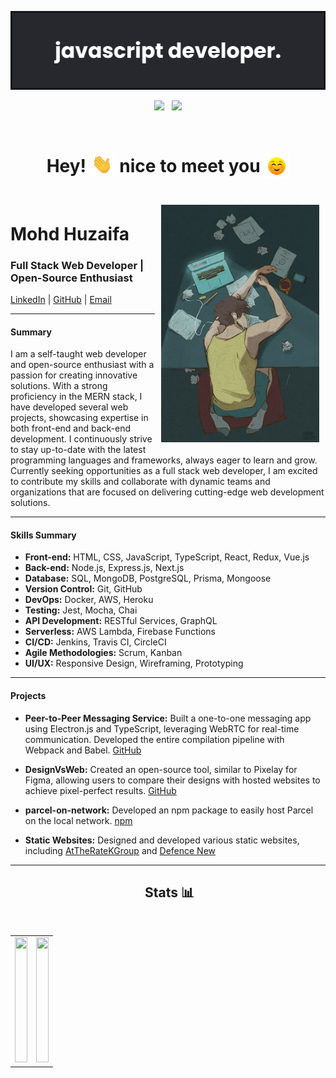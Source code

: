
<img src="https://github.com/hawkeye359/hawkeye359/blob/c4871ba4cb91e03510c852bdf9db38c4103daff2/assets/banner.png"><br/>
<div align="center">
    <img src="https://hawkeye359.vercel.app/profile-count"> &nbsp;
    <a href="https://twitter.com/hawkeye359">
        <img src="https://custom-icon-badges.demolab.com/badge/@hawkeye359-blue?style=for-the-badge&logo=twitter">
    </a>
</div><br/>
<h1 style="border-bottom: 0px;" ><div style="none" align="center"> Hey! <img src="assets/waving_hand.gif" style="height:40px; position: relative; top: 7px"> nice to meet you <img src="assets/smiling_face.gif" style="height:40px; position: relative; top: 10px"></div></h1><br/>
<img style="height: 380px; padding: 10px;" align="right" src="https://github.com/hawkeye359/hawkeye359/blob/91e1d409b10ca7b03a2eb976513813c1548f0758/assets/side.jpeg">

# Mohd Huzaifa

### Full Stack Web Developer | Open-Source Enthusiast

[LinkedIn](https://www.linkedin.com/in/mohd-huzaifa/) | [GitHub](https://github.com/hawkeye359) | [Email](mailto:mohdhuzaifa359@gmail.com)

---

#### Summary

I am a self-taught web developer and open-source enthusiast with a passion for creating innovative solutions. With a strong proficiency in the MERN stack, I have developed several web projects, showcasing expertise in both front-end and back-end development. I continuously strive to stay up-to-date with the latest programming languages and frameworks, always eager to learn and grow. Currently seeking opportunities as a full stack web developer, I am excited to contribute my skills and collaborate with dynamic teams and organizations that are focused on delivering cutting-edge web development solutions.

---

#### Skills Summary

- **Front-end:** HTML, CSS, JavaScript, TypeScript, React, Redux, Vue.js
- **Back-end:** Node.js, Express.js, Next.js
- **Database:** SQL, MongoDB, PostgreSQL, Prisma, Mongoose
- **Version Control:** Git, GitHub
- **DevOps:** Docker, AWS, Heroku
- **Testing:** Jest, Mocha, Chai
- **API Development:** RESTful Services, GraphQL
- **Serverless:** AWS Lambda, Firebase Functions
- **CI/CD:** Jenkins, Travis CI, CircleCI
- **Agile Methodologies:** Scrum, Kanban
- **UI/UX:** Responsive Design, Wireframing, Prototyping

---

#### Projects

- **Peer-to-Peer Messaging Service:** Built a one-to-one messaging app using Electron.js and TypeScript, leveraging WebRTC for real-time communication. Developed the entire compilation pipeline with Webpack and Babel. [GitHub](https://github.com/hawkeye359/one-to-one)

- **DesignVsWeb:** Created an open-source tool, similar to Pixelay for Figma, allowing users to compare their designs with hosted websites to achieve pixel-perfect results. [GitHub](https://github.com/hawkeye359/DesignVsWeb)

- **parcel-on-network:** Developed an npm package to easily host Parcel on the local network. [npm](https://www.npmjs.com/package/parcel-on-network)

- **Static Websites:** Designed and developed various static websites, including [AtTheRateKGroup](https://www.attheratekgroup.com/) and [Defence New](https://defence-new.pages.dev/)

---

<h2 align="center">&nbsp;Stats 📊</h2> <br/>
<table style="border: none;">
    <tbody>
        <tr>
            <td style="border: none;"><img style="width: 100%; height: 200px;" src="https://github-readme-stats.vercel.app/api?username=hawkeye359&show_icons=true&bg_color=30,141317,444d7e,5c77c8&title_color=fff&text_color=fff"></td>
            <td><img style="width: 100%; height: 200px;" src="https://github-readme-stats.vercel.app/api/top-langs/?username=hawkeye359&layout=compact&bg_color=30,0ff1ce,904e95&title_color=fff&text_color=fff"</td>
        </tr>
    </tbody>
</table>

